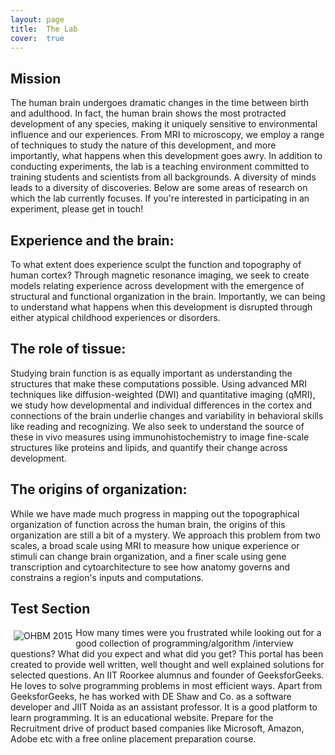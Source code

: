 ```yaml
---
layout: page
title:  The Lab
cover:  true 
---
```


## Mission

<div>
	The human brain undergoes dramatic changes in the time between birth and adulthood.
	In fact, the human brain shows the most protracted development of any species, making
	it uniquely sensitive to environmental influence and our experiences. From MRI to
	microscopy, we employ a range of techniques to study the nature of this development,
	and more importantly, what happens when this development goes awry. In addition to
	conducting experiments, the lab is a teaching environment committed to training
	students and scientists from all backgrounds. A diversity of minds leads to a
	diversity of discoveries. Below are some areas of research on which the lab
	currently focuses. If you're interested in participating in an experiment, please get
	in touch!
</div>

## Experience and the brain:

<div>
	To what extent does experience sculpt the function and topography of human cortex?
	Through magnetic resonance imaging, we seek to create models relating experience
	across development with the emergence of structural and functional organization in
	the brain. Importantly, we can being to understand what happens when this development
	is disrupted through either atypical childhood experiences or disorders. 
</div>

## The role of tissue:

<div>
	Studying brain function is as equally important as understanding the structures that
	make these computations possible. Using advanced MRI techniques like
	diffusion-weighted (DWI) and quantitative imaging (qMRI), we study how developmental
	and individual differences in the cortex and connections of the brain underlie
	changes and variability in behavioral skills like reading and recognizing. We also
	seek to understand the source of these in vivo measures using immunohistochemistry to
	image fine-scale structures like proteins and lipids, and quantify their change
	across development.
</div>

## The origins of organization:

<div>
	While we have made much progress in mapping out the topographical organization of
	function across the human brain, the origins of this organization are still a bit of
	a mystery. We approach this problem from two scales, a broad scale using MRI to
	measure how unique experience or stimuli can change brain organization, and a finer
	scale using gene transcription and cytoarchitecture to see how anatomy governs and
	constrains a region's inputs and computations.
</div>

## Test Section

<div>
	<img class="nintendo" src="/assets/img/nintendo.jpg" alt="OHBM 2015"/>
</div>

<p>
	How many times were you frustrated while looking
	out for a good collection of programming/algorithm
	/interview questions? What did you expect and what
	did you get? This portal has been created to
	provide well written, well thought and well
	explained solutions for selected questions.
	An IIT Roorkee alumnus and founder of GeeksforGeeks.
	He loves to solve programming problems in most
	efficient ways. Apart from GeeksforGeeks, he has
	worked with DE Shaw and Co. as a software developer
	and JIIT Noida as an assistant professor. It is a
	good platform to learn programming. It is an
	educational website. Prepare for the Recruitment
	drive of product based companies like Microsoft,
	Amazon, Adobe etc with a free online placement
	preparation course.
</p>

<!--author-->

<style type="text/css">
  .row {
    display: flex;
  }

  .column {
    flex: 50%;    
  }

  img.lab-logo {
    display: block;
    margin-left: auto;
    margin-right: auto;
    padding: 10px;
  }
  
  h1 {
  	color: orange;
  }
  
  img.nintendo {
  	float: left;
  	margin: 5px;
  }
  
</style>

